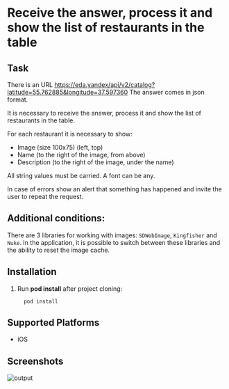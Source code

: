 # Receive the answer, process it and show the list of restaurants in the table

## Task 
 There is an URL https://eda.yandex/api/v2/catalog?latitude=55.762885&longitude=37.597360
 The answer comes in json format.
 
 It is necessary to receive the answer, process it and show the list of restaurants in the table.
 
 For each restaurant it is necessary to show:
 * Image (size 100x75) (left, top)
 * Name (to the right of the image, from above)
 * Description (to the right of the image, under the name)
 
 All string values must be carried. A font can be any.
 
 In case of errors show an alert that something has happened and invite the user to repeat the request.
 
 ## Additional conditions:
 There are 3 libraries for working with images: `SDWebImage`, `Kingfisher` and `Nuke`.
 In the application, it is possible to switch between these libraries and the ability to reset the image cache.


## Installation
1. Run **pod install** after project cloning:

      ```  
        pod install
    ```

## Supported Platforms

- iOS

## Screenshots

![output](https://user-images.githubusercontent.com/27812408/44002336-a7457ab2-9e49-11e8-8f89-6f5e8b6d1e90.gif)




